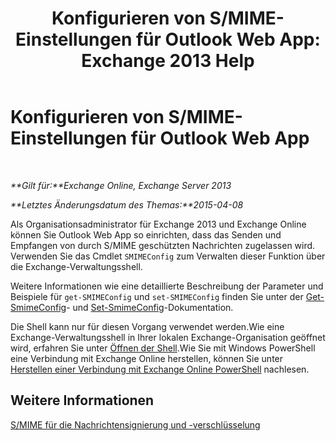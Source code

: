 ﻿---
title: 'Konfigurieren von S/MIME-Einstellungen für Outlook Web App: Exchange 2013 Help'
TOCTitle: Konfigurieren von S/MIME-Einstellungen für Outlook Web App
ms:assetid: c7dee22c-9b5b-425c-91a9-d093204ff84e
ms:mtpsurl: https://technet.microsoft.com/de-de/library/Dn626160(v=EXCHG.150)
ms:contentKeyID: 61212668
ms.date: 04/24/2018
mtps_version: v=EXCHG.150
ms.translationtype: HT
---

# Konfigurieren von S/MIME-Einstellungen für Outlook Web App

 

_**Gilt für:**Exchange Online, Exchange Server 2013_

_**Letztes Änderungsdatum des Themas:**2015-04-08_

Als Organisationsadministrator für Exchange 2013 und Exchange Online können Sie Outlook Web App so einrichten, dass das Senden und Empfangen von durch S/MIME geschützten Nachrichten zugelassen wird. Verwenden Sie das Cmdlet `SMIMEConfig` zum Verwalten dieser Funktion über die Exchange-Verwaltungsshell.

Weitere Informationen wie eine detaillierte Beschreibung der Parameter und Beispiele für `get-SMIMEConfig` und `set-SMIMEConfig` finden Sie unter der [Get-SmimeConfig](https://technet.microsoft.com/de-de/library/dn554257\(v=exchg.150\))- und [Set-SmimeConfig](https://technet.microsoft.com/de-de/library/dn554259\(v=exchg.150\))-Dokumentation.

Die Shell kann nur für diesen Vorgang verwendet werden.Wie eine Exchange-Verwaltungsshell in Ihrer lokalen Exchange-Organisation geöffnet wird, erfahren Sie unter [Öffnen der Shell](https://technet.microsoft.com/de-de/library/dd638134\(v=exchg.150\)).Wie Sie mit Windows PowerShell eine Verbindung mit Exchange Online herstellen, können Sie unter [Herstellen einer Verbindung mit Exchange Online PowerShell](https://go.microsoft.com/fwlink/p/?linkid=396554) nachlesen.

## Weitere Informationen

[S/MIME für die Nachrichtensignierung und -verschlüsselung](s-mime-for-message-signing-and-encryption-exchange-2013-help.md)

